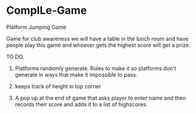 # CompILe-Game
Platform Jumping Game

Game for club awareness we will have a table in the lunch room and have people play this game and whoever gets the highest score will get a prize.

TO DO.

1. Platforms randomly generate.
   Rules to make it so platforms don't generate in ways that make it impossible to pass.

2. keeps track of height in top corner 

3. A pop up at the end of game that asks player to enter name and then records their score and adds it to a list of highscores.
